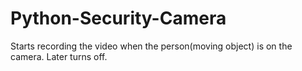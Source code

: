 # Python-Security-Camera
Starts recording the video when the person(moving object) is on the camera. Later turns off.
